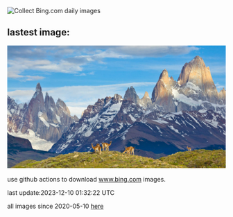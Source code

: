 ![Collect Bing.com daily images](https://github.com/counter2015/bing-daily-images/workflows/Collect%20Bing.com%20daily%20images/badge.svg)
## lastest image:
![](images/PatagoniaGuanaco.jpg)

use github actions to download www.bing.com images.

last update:2023-12-10 01:32:22 UTC

all images since 2020-05-10 [here](https://github.com/counter2015/bing-daily-images/tree/master/images) 
